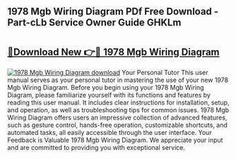 ## 1978 Mgb Wiring Diagram PDf Free Download - Part-cLb Service Owner Guide GHKLm

# <h2><a href="http://dfibvy.blite.top/?on=1978+Mgb+Wiring+Diagram">🔗Download New 👉🔴 1978 Mgb Wiring Diagram</a></h2>

[![1978 Mgb Wiring Diagram download](https://i.imgur.com/lujVjoI.png)](http://dfibvy.blite.top/?on=1978+Mgb+Wiring+Diagram)
Your Personal Tutor This user manual serves as your personal tutor in mastering the use of your new 1978 Mgb Wiring Diagram. Before you begin using your 1978 Mgb Wiring Diagram, please familiarize yourself with its functions and features by reading this user manual. It includes clear instructions for installation, setup, and operation, as well as troubleshooting tips for common issues. 1978 Mgb Wiring Diagram offers users an impressive collection of advanced features, such as gesture control, hands-free operation, customizable shortcuts, and automated tasks, all easily accessible through the user interface. Your Feedback is Valuable 1978 Mgb Wiring Diagram. We appreciate your input and are committed to providing you with exceptional service.
